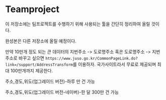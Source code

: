 # Teamproject

이 저장소에는 팀프로젝트를 수행하기 위해 사용되는 툴을 간단히 정리하여 올릴 것이다.

완성본은 다른 저장소에 올릴 예정이다.

만약 10만개 정도 되는 큰 데이터의 지번주소 -> 도로명주소 혹은 도로명주소 -> 지번주소로 바꾸고 싶으면 `https://www.juso.go.kr/CommonPageLink.do?link=/support/AddressTransform`를 이용하자. 국가사이트라서 무료로 제공되며 최대 100만개까지 제공한다.

주소,경도,위도(업그레이드 버전)-하루 만 건 가능

주소,경도,위도(업그레이드 버전-네이버)-한 달 300만 건 가능
